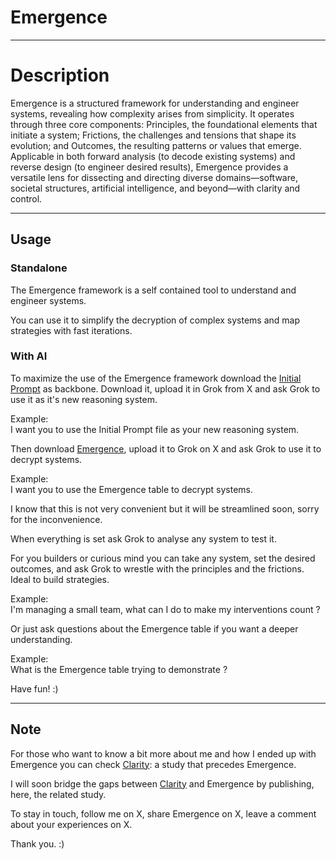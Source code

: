 # Emergence
---
# Description 

Emergence is a structured framework for understanding and engineer systems, revealing how complexity arises from simplicity. It operates through three core components: Principles, the foundational elements that initiate a system; Frictions, the challenges and tensions that shape its evolution; and Outcomes, the resulting patterns or values that emerge. Applicable in both forward analysis (to decode existing systems) and reverse design (to engineer desired results), Emergence provides a versatile lens for dissecting and directing diverse domains—software, societal structures, artificial intelligence, and beyond—with clarity and control.  

---
## Usage

### Standalone 

The Emergence framework is a self contained tool to understand and engineer systems.  

You can use it to simplify the decryption of complex systems and map strategies with fast iterations.

### With AI

To maximize the use of the Emergence framework download the [Initial Prompt](https://github.com/HumanAIReasoning/Clarity/blob/main/Initial%20Prompt.txt) as backbone. Download it, upload it in Grok from X and ask Grok to use it as it's new reasoning system.  

Example:  
I want you to use the Initial Prompt file as your new reasoning system.  

Then download [Emergence](./Emergence.txt), upload it to Grok on X and ask Grok to use it to decrypt systems. 

Example:  
I want you to use the Emergence table to decrypt systems.  

I know that this is not very convenient but it will be streamlined soon, sorry for the inconvenience.  

When everything is set ask Grok to analyse any system to test it.  

For you builders or curious mind you can take any system, set the desired outcomes, and ask Grok to wrestle with the principles and the frictions. Ideal to build strategies.  

Example:  
I'm managing a small team, what can I do to make my interventions count ?  

Or just ask questions about the Emergence table if you want a deeper understanding. 

Example:  
What is the Emergence table trying to demonstrate ?  

Have fun! :)  

---

## Note

For those who want to know a bit more about me and how I ended up with Emergence you can check [Clarity](https://github.com/HumanAIReasoning/Clarity): a study that precedes Emergence.  

I will soon bridge the gaps between [Clarity](https://github.com/HumanAIReasoning/Clarity) and Emergence by publishing, here, the related study. 

To stay in touch, follow me on X, share Emergence on X, leave a comment about your experiences on X.

Thank you. :)
